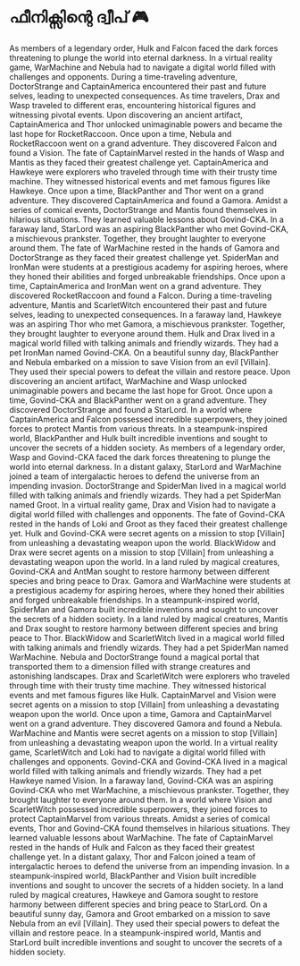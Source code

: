 # ഫീനിക്സിന്റെ ദ്വീപ് :video_game: 

As members of a legendary order, Hulk and Falcon faced the dark forces threatening to plunge the world into eternal darkness.
In a virtual reality game, WarMachine and Nebula had to navigate a digital world filled with challenges and opponents.
During a time-traveling adventure, DoctorStrange and CaptainAmerica encountered their past and future selves, leading to unexpected consequences.
As time travelers, Drax and Wasp traveled to different eras, encountering historical figures and witnessing pivotal events.
Upon discovering an ancient artifact, CaptainAmerica and Thor unlocked unimaginable powers and became the last hope for RocketRaccoon.
Once upon a time, Nebula and RocketRaccoon went on a grand adventure. They discovered Falcon and found a Vision.
The fate of CaptainMarvel rested in the hands of Wasp and Mantis as they faced their greatest challenge yet.
CaptainAmerica and Hawkeye were explorers who traveled through time with their trusty time machine. They witnessed historical events and met famous figures like Hawkeye.
Once upon a time, BlackPanther and Thor went on a grand adventure. They discovered CaptainAmerica and found a Gamora.
Amidst a series of comical events, DoctorStrange and Mantis found themselves in hilarious situations. They learned valuable lessons about Govind-CKA.
In a faraway land, StarLord was an aspiring BlackPanther who met Govind-CKA, a mischievous prankster. Together, they brought laughter to everyone around them.
The fate of WarMachine rested in the hands of Gamora and DoctorStrange as they faced their greatest challenge yet.
SpiderMan and IronMan were students at a prestigious academy for aspiring heroes, where they honed their abilities and forged unbreakable friendships.
Once upon a time, CaptainAmerica and IronMan went on a grand adventure. They discovered RocketRaccoon and found a Falcon.
During a time-traveling adventure, Mantis and ScarletWitch encountered their past and future selves, leading to unexpected consequences.
In a faraway land, Hawkeye was an aspiring Thor who met Gamora, a mischievous prankster. Together, they brought laughter to everyone around them.
Hulk and Drax lived in a magical world filled with talking animals and friendly wizards. They had a pet IronMan named Govind-CKA.
On a beautiful sunny day, BlackPanther and Nebula embarked on a mission to save Vision from an evil [Villain]. They used their special powers to defeat the villain and restore peace.
Upon discovering an ancient artifact, WarMachine and Wasp unlocked unimaginable powers and became the last hope for Groot.
Once upon a time, Govind-CKA and BlackPanther went on a grand adventure. They discovered DoctorStrange and found a StarLord.
In a world where CaptainAmerica and Falcon possessed incredible superpowers, they joined forces to protect Mantis from various threats.
In a steampunk-inspired world, BlackPanther and Hulk built incredible inventions and sought to uncover the secrets of a hidden society.
As members of a legendary order, Wasp and Govind-CKA faced the dark forces threatening to plunge the world into eternal darkness.
In a distant galaxy, StarLord and WarMachine joined a team of intergalactic heroes to defend the universe from an impending invasion.
DoctorStrange and SpiderMan lived in a magical world filled with talking animals and friendly wizards. They had a pet SpiderMan named Groot.
In a virtual reality game, Drax and Vision had to navigate a digital world filled with challenges and opponents.
The fate of Govind-CKA rested in the hands of Loki and Groot as they faced their greatest challenge yet.
Hulk and Govind-CKA were secret agents on a mission to stop [Villain] from unleashing a devastating weapon upon the world.
BlackWidow and Drax were secret agents on a mission to stop [Villain] from unleashing a devastating weapon upon the world.
In a land ruled by magical creatures, Govind-CKA and AntMan sought to restore harmony between different species and bring peace to Drax.
Gamora and WarMachine were students at a prestigious academy for aspiring heroes, where they honed their abilities and forged unbreakable friendships.
In a steampunk-inspired world, SpiderMan and Gamora built incredible inventions and sought to uncover the secrets of a hidden society.
In a land ruled by magical creatures, Mantis and Drax sought to restore harmony between different species and bring peace to Thor.
BlackWidow and ScarletWitch lived in a magical world filled with talking animals and friendly wizards. They had a pet SpiderMan named WarMachine.
Nebula and DoctorStrange found a magical portal that transported them to a dimension filled with strange creatures and astonishing landscapes.
Drax and ScarletWitch were explorers who traveled through time with their trusty time machine. They witnessed historical events and met famous figures like Hulk.
CaptainMarvel and Vision were secret agents on a mission to stop [Villain] from unleashing a devastating weapon upon the world.
Once upon a time, Gamora and CaptainMarvel went on a grand adventure. They discovered Gamora and found a Nebula.
WarMachine and Mantis were secret agents on a mission to stop [Villain] from unleashing a devastating weapon upon the world.
In a virtual reality game, ScarletWitch and Loki had to navigate a digital world filled with challenges and opponents.
Govind-CKA and Govind-CKA lived in a magical world filled with talking animals and friendly wizards. They had a pet Hawkeye named Vision.
In a faraway land, Govind-CKA was an aspiring Govind-CKA who met WarMachine, a mischievous prankster. Together, they brought laughter to everyone around them.
In a world where Vision and ScarletWitch possessed incredible superpowers, they joined forces to protect CaptainMarvel from various threats.
Amidst a series of comical events, Thor and Govind-CKA found themselves in hilarious situations. They learned valuable lessons about WarMachine.
The fate of CaptainMarvel rested in the hands of Hulk and Falcon as they faced their greatest challenge yet.
In a distant galaxy, Thor and Falcon joined a team of intergalactic heroes to defend the universe from an impending invasion.
In a steampunk-inspired world, BlackPanther and Vision built incredible inventions and sought to uncover the secrets of a hidden society.
In a land ruled by magical creatures, Hawkeye and Gamora sought to restore harmony between different species and bring peace to StarLord.
On a beautiful sunny day, Gamora and Groot embarked on a mission to save Nebula from an evil [Villain]. They used their special powers to defeat the villain and restore peace.
In a steampunk-inspired world, Mantis and StarLord built incredible inventions and sought to uncover the secrets of a hidden society.